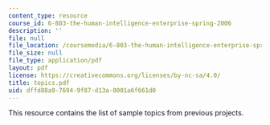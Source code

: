 ```yaml
---
content_type: resource
course_id: 6-803-the-human-intelligence-enterprise-spring-2006
description: ''
file: null
file_location: /coursemedia/6-803-the-human-intelligence-enterprise-spring-2006/dffd88a976949f87d13a0001a6f661d0_topics.pdf
file_size: null
file_type: application/pdf
layout: pdf
license: https://creativecommons.org/licenses/by-nc-sa/4.0/
title: topics.pdf
uid: dffd88a9-7694-9f87-d13a-0001a6f661d0
---
```

This resource contains the list of sample topics from previous projects.